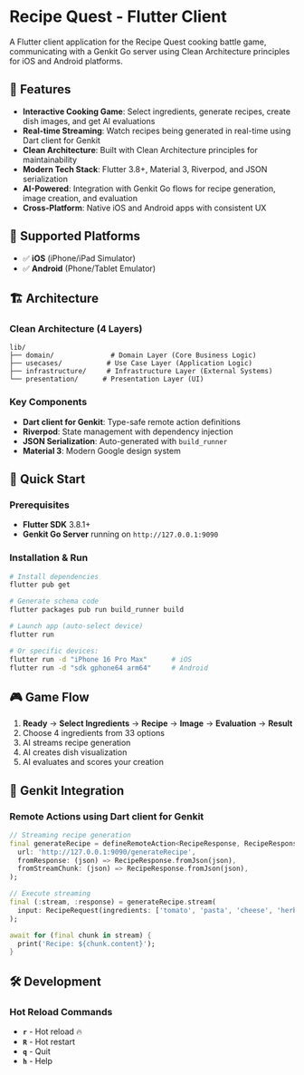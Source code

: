 # Recipe Quest - Flutter Client

A Flutter client application for the Recipe Quest cooking battle game, communicating with a Genkit Go server using Clean Architecture principles for iOS and Android platforms.

## 🎯 Features

- **Interactive Cooking Game**: Select ingredients, generate recipes, create dish images, and get AI evaluations
- **Real-time Streaming**: Watch recipes being generated in real-time using Dart client for Genkit
- **Clean Architecture**: Built with Clean Architecture principles for maintainability
- **Modern Tech Stack**: Flutter 3.8+, Material 3, Riverpod, and JSON serialization
- **AI-Powered**: Integration with Genkit Go flows for recipe generation, image creation, and evaluation
- **Cross-Platform**: Native iOS and Android apps with consistent UX

## 📱 Supported Platforms

- ✅ **iOS** (iPhone/iPad Simulator)
- ✅ **Android** (Phone/Tablet Emulator)

## 🏗️ Architecture

### Clean Architecture (4 Layers)

```text
lib/
├── domain/              # Domain Layer (Core Business Logic)
├── usecases/           # Use Case Layer (Application Logic)
├── infrastructure/     # Infrastructure Layer (External Systems)
└── presentation/      # Presentation Layer (UI)
```

### Key Components

- **Dart client for Genkit**: Type-safe remote action definitions
- **Riverpod**: State management with dependency injection
- **JSON Serialization**: Auto-generated with `build_runner`
- **Material 3**: Modern Google design system

## 🚀 Quick Start

### Prerequisites

- **Flutter SDK** 3.8.1+
- **Genkit Go Server** running on `http://127.0.0.1:9090`

### Installation & Run

```bash
# Install dependencies
flutter pub get

# Generate schema code
flutter packages pub run build_runner build

# Launch app (auto-select device)
flutter run

# Or specific devices:
flutter run -d "iPhone 16 Pro Max"      # iOS
flutter run -d "sdk gphone64 arm64"     # Android
```

## 🎮 Game Flow

1. **Ready** → **Select Ingredients** → **Recipe** → **Image** → **Evaluation** → **Result**
2. Choose 4 ingredients from 33 options
3. AI streams recipe generation
4. AI creates dish visualization
5. AI evaluates and scores your creation

## 🔌 Genkit Integration

### Remote Actions using Dart client for Genkit

```dart
// Streaming recipe generation
final generateRecipe = defineRemoteAction<RecipeResponse, RecipeResponse>(
  url: 'http://127.0.0.1:9090/generateRecipe',
  fromResponse: (json) => RecipeResponse.fromJson(json),
  fromStreamChunk: (json) => RecipeResponse.fromJson(json),
);

// Execute streaming
final (:stream, :response) = generateRecipe.stream(
  input: RecipeRequest(ingredients: ['tomato', 'pasta', 'cheese', 'herbs'])
);

await for (final chunk in stream) {
  print('Recipe: ${chunk.content}');
}
```

## 🛠️ Development

### Hot Reload Commands

- **`r`** - Hot reload 🔥
- **`R`** - Hot restart
- **`q`** - Quit
- **`h`** - Help
